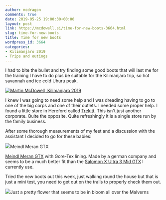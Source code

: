 ```yaml
---
author: mcdragon
comments: true
date: 2019-05-25 19:00:30+00:00
layout: post
link: https://mcdowell.si/time-for-new-boots-3664.html
slug: time-for-new-boots
title: Time for new boots
wordpress_id: 3664
categories:
- Kilimanjaro 2019
- Trips and outings
---
```





I had to bite the bullet and try finding some good boots that will last me for the training I have to do plus be suitable for the Kilimanjaro trip, so hot savannah and ice cold Uhuru peak.







[![Martin McDowell, Kilimanjaro 2019](https://mcdowell.si/wp-content/uploads/2019/03/martin-kili.ai_.svg_.png)](https://mcdowell.si/climbing-mount-kilimanjaro-the-start-of-the-adventure-3594.html/martin-kili-ai-svg)







I knew I was going to need some help and I was dreading having to go to one of the big corps and one of their outlets. I needed some proper help. I found a little store in Hereford called [Trekitt](https://www.trekitt.co.uk/). This isn't just another corporate. Quite the opposite. Quite refreshingly it is a single store run by the family business. 







After some thorough measurements of my feet and a discussion with the assistant I decided to go for these babies:





[![](https://mcdowell.si/wp-content/uploads/2019/05/2019-05-26-10.58.27-1024x576.jpg)](https://mcdowell.si/?attachment_id=3699)Meindl Meran GTX





[Meindl Meran GTX](https://meindl.de/product/meran-gtx-en/?lang=en) with Gore-Tex lining. Made by a german company and seems to be a much better fit than the [Salomon X Ultra 3 Mid GTX](https://www.salomon.com/en-gb/shop-emea/product/x-ultra-3-mid-gtx.html#848=9764) I currently use. 







Tried the new boots out this week, just walking round the house but that is just a mini test, you need to get out on the trails to properly check them out. 









![](https://mcdowell.si/wp-content/uploads/2019/05/2019-05-25-14.04.05-576x1024.jpg)Just a pretty flower that seems to be in bloom all over the Malverns








